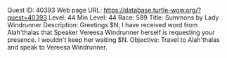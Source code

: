 Quest ID: 40393
Web page URL: https://database.turtle-wow.org/?quest=40393
Level: 44
Min Level: 44
Race: 589
Title: Summons by Lady Windrunner
Description: Greetings $N, I have received word from Alah'thalas that Speaker Vereesa Windrunner herself is requesting your presence. I wouldn't keep her waiting $N.
Objective: Travel to Alah'thalas and speak to Vereesa Windrunner.
